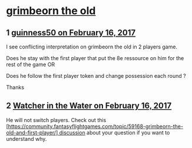 # [grimbeorn the old](https://community.fantasyflightgames.com/topic/242724-grimbeorn-the-old/)

## 1 [guinness50 on February 16, 2017](https://community.fantasyflightgames.com/topic/242724-grimbeorn-the-old/?do=findComment&comment=2642674)

I see conflicting interpretation on grimbeorn the old in 2 players game.

Does he stay with the first player that put the 8e ressource on him for the rest of the game OR

Does he follow the first player token and change possession each round ?

Thanks

## 2 [Watcher in the Water on February 16, 2017](https://community.fantasyflightgames.com/topic/242724-grimbeorn-the-old/?do=findComment&comment=2643528)

He will not switch players. Check out this [https://community.fantasyflightgames.com/topic/59168-grimbeorn-the-old-and-first-player/] discussion about your question if you want to understand why.

